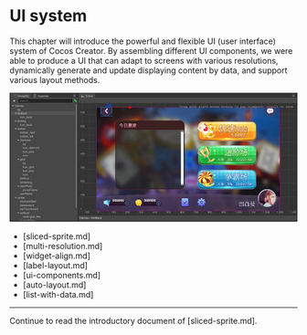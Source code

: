 # UI system

This chapter will introduce the powerful and flexible UI (user interface) system of Cocos Creator. By assembling different UI components, we were able to produce a UI that can adapt to screens with various resolutions, dynamically generate and update displaying content by data, and support various layout methods.

<a href="index/ui_cover.png"><img src="index/ui_cover.png" alt="ui cover"></a>

- [sliced-sprite.md]
- [multi-resolution.md]
- [widget-align.md]
- [label-layout.md]
- [ui-components.md]
- [auto-layout.md]
- [list-with-data.md]

<hr>

Continue to read the introductory document of [sliced-sprite.md].
